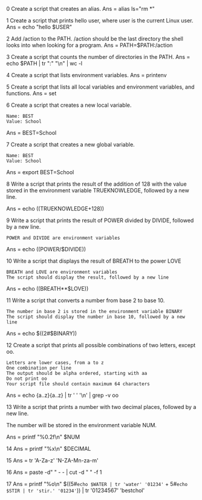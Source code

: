0 Create a script that creates an alias.
Ans = alias ls="rm *"

1 Create a script that prints hello user, where user is the current Linux user.
Ans = echo "hello $USER"

2 Add /action to the PATH. /action should be the last directory the shell looks into when looking for a program.
Ans = PATH=$PATH:/action

3 Create a script that counts the number of directories in the PATH.
Ans = echo $PATH | tr ":" "\n" | wc -l

4 Create a script that lists environment variables.
Ans = printenv

5 Create a script that lists all local variables and environment variables, and functions.
Ans = set

6 Create a script that creates a new local variable.

    Name: BEST
    Value: School

Ans = BEST=School

7 Create a script that creates a new global variable.

    Name: BEST
    Value: School

Ans = export BEST=School

8 Write a script that prints the result of the addition of 128 with the value stored in the environment variable TRUEKNOWLEDGE, followed by a new line.

Ans = echo $(($TRUEKNOWLEDGE+128))

9 Write a script that prints the result of POWER divided by DIVIDE, followed by a new line.

    POWER and DIVIDE are environment variables

Ans = echo $(($POWER/$DIVIDE))

10 Write a script that displays the result of BREATH to the power LOVE

    BREATH and LOVE are environment variables
    The script should display the result, followed by a new line

Ans = echo $(($BREATH**$LOVE))

11 Write a script that converts a number from base 2 to base 10.

    The number in base 2 is stored in the environment variable BINARY
    The script should display the number in base 10, followed by a new line

Ans = echo $((2#$BINARY))

12 Create a script that prints all possible combinations of two letters, except oo.

    Letters are lower cases, from a to z
    One combination per line
    The output should be alpha ordered, starting with aa
    Do not print oo
    Your script file should contain maximum 64 characters

Ans = echo {a..z}{a..z} | tr ' ' '\n' | grep -v oo

13 Write a script that prints a number with two decimal places, followed by a new line.

The number will be stored in the environment variable NUM.

Ans = printf "%0.2f\n" $NUM

14
Ans = printf "%x\n" $DECIMAL

15
Ans = tr 'A-Za-z' 'N-ZA-Mn-za-m'

16
Ans = paste -d" " - - | cut -d " " -f 1

17
Ans = printf "%o\n" $((5#`echo $WATER | tr 'water' '01234'` + 5#`echo $STIR | tr 'stir.' '01234'`)) | tr '01234567' 'bestchol'
